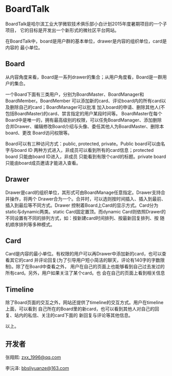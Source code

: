 BoardTalk
=====================================

BoardTalk是哈尔滨工业大学微软技术俱乐部小白计划2015年度暑期项目的一个子项目，
它的目标是开发出一个新形式的微社区平台网站。

在BoardTalk中，board是用户群的基本单位，drawer是内容的组织单位，card是内容的
最小单位。

Board
-------------------------------------

从内容角度来看，Board是一系列drawer的集合；从用户角度看，Board是一群用户的集合。

一个Board下面有三类用户，分别为BoardMaster、BoardManager和BoardMember。BoardMember
可以添加新的card、评论board内的所有card以及删除自己的card；BoardManager可以批准
加入board的申请、删除其他人(不包括BoardMaster)的card、禁言指定的用户某段时间等。
BoardMaster在每个Board中是唯一的，拥有最高级别的权限，可以任免BoardManager、添加删除
合并Drawer、编辑修改Board介绍与头像、委任其他人为BoardMaster、删除本board、更改
Board访问权限等。

Board可以有三种访问方式：public, protected, private。Public board可以由名字与board ID
两种方式进入，非成员可以看到所有的card信息；protected board 只能由board ID进入，非成员
只能看到有限个card的标题。private board只能由board成员邀请才能进入查看。

Drawer
-------------------------------------

Drawer是card的组织单位，其形式可由BoardManage任意指定。Drawer支持合并操作，将两个
Drawer合为一个。合并时，可以选则按时间插入、插入到最前、插入到最后等不同方式。Drawer
控制着Board上Card的显示方式。Card分为static与dynamic两类。static Card固定置顶。而dynamic 
Card则依照Drawer的不同设置有不同的排列方式，如：按新建card时间排列、按最新回复排列、按
随机顺序排列等多种模式。

Card
-------------------------------------

Card是内容的最小单位。有权限的用户可以再Drawer中添加新的card，也可以查看其它的card
并评论回复(为了引导用户短小简洁的聊天，评论有140字的字数限制)。除了在Board中查看之外，
用户在自己的页面上也能够看到自己过去发过的所有card。另外，用户如果关注了某个card。也
会在自己的页面上看到相关信息

Timeline
-------------------------------------
除了Board页面的交互之外，网站还提供了timeline的交互方式。用户在timeline上面，可以看到
自己所在的Board里的新card，也可以看到其他人对自己的回复、站内的私信、关注的card下面的
新回复与评论等其他信息。

以上。


开发者
-------------------------------------

张翔熙: zxx_1996@qq.com

李沅泽: bbsliyuanze@163.com